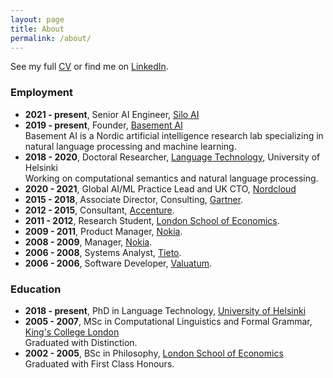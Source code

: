 ```yaml
---
layout: page
title: About
permalink: /about/
---
```


See my full [CV](../assets/files/cv_aarne_talman.pdf) or find me on [LinkedIn](https://linkedin.com/in/talman).

### Employment

*   **2021 - present**, Senior AI Engineer, [Silo AI](https://silo.ai "Silo AI")
*   **2019 - present**, Founder, [Basement AI](https://basement.ai "Basement AI")  
    Basement AI is a Nordic artificial intelligence research lab specializing in natural language processing and machine learning.
*   **2018 - 2020**, Doctoral Researcher, [Language Technology,](https://blogs.helsinki.fi/language-technology/ "University of Helsinki") University of Helsinki  
    Working on computational semantics and natural language processing.
*   **2020 - 2021**, Global AI/ML Practice Lead and UK CTO, [Nordcloud](https://nordcloud.com "Nordcloud UK")
*   **2015 - 2018**, Associate Director, Consulting, [Gartner](http://www.gartner.com "Gartner").
*   **2012 - 2015**, Consultant, [Accenture](http://www.accenture.com/strategy/ "Accenture").
*   **2011 - 2012**, Research Student, [London School of Economics](http://www.lse.ac.uk/philosophy "LSE").
*   **2009 - 2011**, Product Manager, [Nokia](https://www.nokia.com/about-us/ "Nokia").
*   **2008 - 2009**, Manager, [Nokia](https://www.nokia.com/about-us/ "Nokia").
*   **2006 - 2008**, Systems Analyst, [Tieto](http://www.tieto.com/ "Tieto").
*   **2006 - 2006**, Software Developer, [Valuatum](http://www.valuatum.com/ "Valuatum").

### Education

*   **2018 - present**, PhD in Language Technology, [University of Helsinki](http://www.helsinki.fi/university "University of Helsinki")
*   **2005 - 2007**, MSc in Computational Linguistics and Formal Grammar, [King's College London](http://www.kcl.ac.uk/ "KCL")  
    Graduated with Distinction.
*   **2002 - 2005**, BSc in Philosophy, [London School of Economics](http://www2.lse.ac.uk/home.aspx "LSE")  
    Graduated with First Class Honours.
